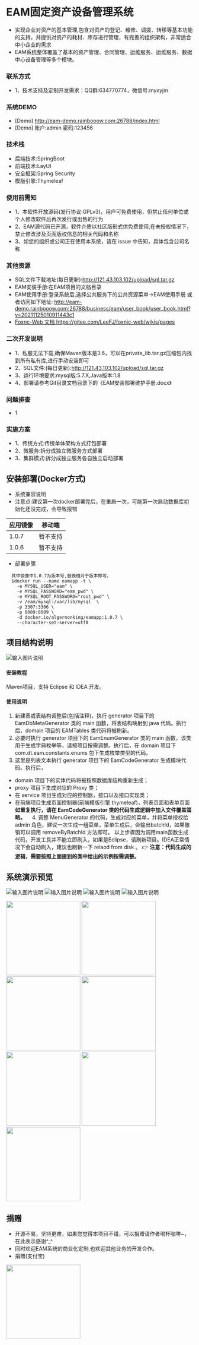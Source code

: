 # EAM固定资产设备管理系统
- 实现企业对资产的基本管理,包含对资产的登记、维修、调拨、转移等基本功能的支持，并提供对资产的耗材、库存进行管理，有完善的组织架构，非常适合中小企业的需求
- EAM系统整体覆盖了基本的资产管理、合同管理、运维服务、运维服务、数据中心设备管理等多个模块。

### 联系方式
- 1、技术支持及定制开发需求：QQ群:634770774，微信号:myxyjm

### 系统DEMO
- [Demo] http://eam-demo.rainbooow.com:26788/index.html
- [Demo] 账户:admin 密码:123456

### 技术栈
- 后端技术:SpringBoot
- 前端技术:LayUI
- 安全框架:Spring Security
- 模版引擎:Thymeleaf  

### 使用前需知
- 1、本软件开放源码(发行协议:GPLv3)，用户可免费使用，但禁止任何单位或个人修改软件后再次发行或出售的行为
- 2、EAM源代码已开源，软件介质以社区版形式供免费使用,在未授权情况下，禁止修改涉及页面版权信息的相关代码和名称
- 3、如您的组织或公司正在使用本系统，请在 issue 中告知，具体包含公司名称

### 其他资源
- SQL文件下载地址(每日更新):http://121.43.103.102/upload/sql.tar.gz
- EAM安装手册:在EAM项目的文档目录
- EAM使用手册:登录系统后,选择公共服务下的公共资源菜单->EAM使用手册
  或者访问如下地址: http://eam-demo.rainbooow.com:26788/business/eam/user_book/user_book.html?v=20211125010911443c1
- [Foxnc-Web 文档 ](https://gitee.com/LeeFJ/foxnic-web/wikis/pages) https://gitee.com/LeeFJ/foxnic-web/wikis/pages


### 二次开发说明
- 1、私服无法下载,确保Maven版本是3.6，可以在private_lib.tar.gz压缩包内找到所有私有库,进行手动安装即可
- 2、SQL文件:(每日更新):http://121.43.103.102/upload/sql.tar.gz
- 3、运行环境要求:mysql版:5.7.X,Java版本:1.8
- 4、部署请参考Git目录文档目录下的《EAM安装部署维护手册.docx》

### 问题排查
- 1

### 实施方案
- 1、传统方式:传统单体架构方式打包部署
- 2、微服务:拆分成独立微服务方式部署
- 3、集群模式:拆分成独立服务各自独立启动部署

## 安装部署(Docker方式)
- 系统兼容说明
- 注意点:建议第一次docker部署完后，在重启一次，可能第一次启动数据库初始化还没完成，会导致报错

 | 应用镜像     |   移动端     |
 | ---------- | -----------  |
 | 1.0.7      | 暂不支持      |
 | 1.0.6      | 暂不支持      |

- 部署步骤
```
  其中镜像中1.0.7为版本号,替换相对于版本即可。
  $docker run --name eamapp -t \
    -e MYSQL_USER="eam" \
    -e MYSQL_PASSWORD="eam_pwd" \
    -e MYSQL_ROOT_PASSWORD="root_pwd" \
    -v /eam/mysql:/var/lib/mysql  \
    -p 3307:3306 \
    -p 8089:8089 \
    -d docker.io/algernonking/eamapp:1.0.7 \
    --character-set-server=utf8
```

## 项目结构说明
 ![输入图片说明](https://images.gitee.com/uploads/images/2021/0610/145855_29614033_1470521.png "屏幕截图.png")
#### 安装教程
 Maven项目，支持 Eclipse 和 IDEA 开发。

#### 使用说明
 1. 新建表或表结构调整后(包括注释)，执行 generator 项目下的 EamDbMetaGenerator 类的 main 函数，将表结构映射到 java 代码。执行后，domain 项目的 EAMTables 类代码将被刷新。
 2. 必要时执行 generator 项目下的 EamEnumGenerator 类的 main 函数，该类用于生成字典枚举等，请按项目按需调整。执行后，在 domain 项目下 com.dt.eam.constants.enums 包下生成枚举类型的代码。
 3. 这里是列表文本执行 generator 项目下的 EamCodeGenerator 生成模块代码。执行后，
- domain 项目下的实体代码将被按照数据库结构重新生成；
- proxy 项目下生成对应的 Proxy 类；
- 在 service 项目生成对应的控制器，接口以及接口实现类；
- 在前端项目生成页面控制器(前端模版引擎 thymeleaf)，列表页面和表单页面
  **如重复执行，请在 EamCodeGenerator 类的代码生成逻辑中加入文件覆盖策略。** 
　4. 调整 MenuGenerator 的代码，生成对应的菜单，并将菜单授权给 admin 角色，建议一次生成一组菜单，菜单生成后，会输出batchId，如果撤销可以调用 removeByBatchId 方法即可。
 以上步骤因为调用main函数生成代码，开发工具并不能立即刷入，如果是Eclipse，请刷新项目。IDEA正常情况下会自动刷入，建议也刷新一下 relaod from disk 。
 :point_right: **注意：代码生成的逻辑，需要按照上面提到的类中给出的示例按需调整。** 

## 系统演示预览
![输入图片说明](https://images.gitee.com/uploads/images/2021/1213/212929_46438369_448530.jpeg "1.jpg")
![输入图片说明](https://images.gitee.com/uploads/images/2021/1213/213230_1ba469f5_448530.png "屏幕截图.png")
![输入图片说明](https://images.gitee.com/uploads/images/2021/1213/213258_8d970535_448530.png "屏幕截图.png")
![输入图片说明](https://images.gitee.com/uploads/images/2021/1213/213315_83659719_448530.png "屏幕截图.png")

<img width="200"  src="https://images.gitee.com/uploads/images/2022/0316/122751_e20f543f_448530.jpeg" />
<img width="200"  src="https://images.gitee.com/uploads/images/2022/0316/122759_2c4b10f6_448530.jpeg" />
<img width="200"  src="https://images.gitee.com/uploads/images/2022/0316/122807_a1c6116b_448530.jpeg" />
<img width="200"  src="https://images.gitee.com/uploads/images/2022/0316/122814_24bcd70e_448530.jpeg" />
<img width="200"  src="https://images.gitee.com/uploads/images/2022/0316/122824_f21ca8de_448530.jpeg" />
<img width="200"  src="https://images.gitee.com/uploads/images/2022/0326/212016_f9fa171e_448530.jpeg" />
<img width="200"  src="https://images.gitee.com/uploads/images/2022/0326/212025_135c19b0_448530.jpeg" />
 

## 捐赠
- 开源不易，坚持更难，如果您觉得本项目不错，可以捐赠请作者喝杯咖啡~，在此表示感谢^_^
- 同时欢迎EAM系统的商业化定制,也欢迎其他业务的开发合作。
- 捐赠(支付宝)
<img width="200" height="200" src="https://images.gitee.com/uploads/images/2020/1105/135552_037eeb5c_448530.png" />

 
 